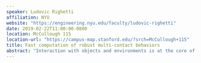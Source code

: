 ```yaml
---
speaker: Ludovic Righetti
affiliation: NYU
website: "https://engineering.nyu.edu/faculty/ludovic-righetti"
date: 2019-02-22T11:00:00-0800
location: McCullough 115
location-url: "https://campus-map.stanford.edu/?srch=McCullough+115"
title: Fast computation of robust multi-contact behaviors
abstract: "Interaction with objects and environments is at the core of any manipulation or locomotion behavior, yet, robots still mostly try to avoid physical interaction with their environment at all costs. This is in stark contrast with humans or animals, that not only constantly interact with their environment from the day they are born but also exploit this interaction to improve their skills. One reason that prevents robots from seamlessly interacting with the world is that reasoning about contacts is a computationally daunting problem. In this presentation, I will present our efforts to break down this complexity and find algorithms that are computationally efficient yet generic enough to be applied to any robot. I will also discuss how these approaches can be rendered robust to unknown and changing environments and how we can leverage machine learning to significantly improve computation efficiency."
---
```

